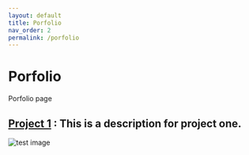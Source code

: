 ```yaml
---
layout: default
title: Porfolio  
nav_order: 2
permalink: /porfolio
---
```


# Porfolio 

Porfolio page 



## [Project 1](https://joebd.github.io/websitedraft) : This is a description for project one. 
![test image](ph.png)

